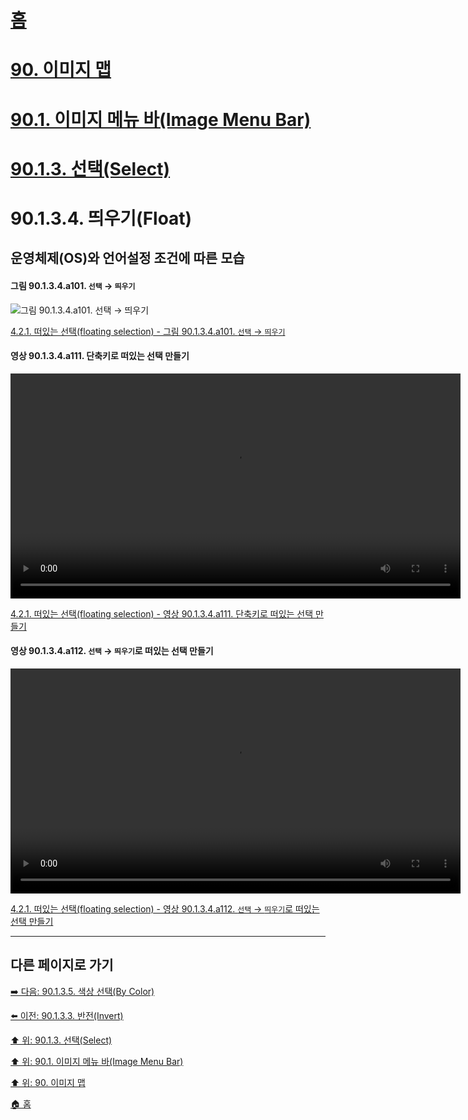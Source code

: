 # [홈](./00-home.md)
# [90. 이미지 맵](./90-00-image-map.md)
# [90.1. 이미지 메뉴 바(Image Menu Bar)](./90-01-00-image-menu-bar.md)
# [90.1.3. 선택(Select)](./90-01-03-select.md)
# 90.1.3.4. 띄우기(Float)
## 운영체제(OS)와 언어설정 조건에 따른 모습

#### 그림 90.1.3.4.a101. `선택` → `띄우기`
![그림 90.1.3.4.a101. `선택` → `띄우기`](https://github.com/wonder13662/gimp/assets/15767104/8080d2be-dc54-4cf0-80ed-e13dfdacfb9a)

[4.2.1. 떠있는 선택(floating selection) - 그림 90.1.3.4.a101. `선택` → `띄우기`](https://wonder13662.github.io/gimp/2.10.36_ko/04-02-01-there-is-a-floating-selection.html#%EA%B7%B8%EB%A6%BC-90134a101-%EC%84%A0%ED%83%9D--%EB%9D%84%EC%9A%B0%EA%B8%B0)

#### 영상 90.1.3.4.a111. 단축키로 떠있는 선택 만들기
<video controls="controls" width="720" environment="MacOS:Sonoma 14.2.1 GIMP 2.10.36" src="https://github.com/wonder13662/gimp/assets/15767104/96771078-ba0f-4aee-a5cd-b49153aa6c6c"></video>

[4.2.1. 떠있는 선택(floating selection) - 영상 90.1.3.4.a111. 단축키로 떠있는 선택 만들기](https://wonder13662.github.io/gimp/2.10.36_ko/04-02-01-there-is-a-floating-selection.html#%EC%98%81%EC%83%81-90134a111-%EB%8B%A8%EC%B6%95%ED%82%A4%EB%A1%9C-%EB%96%A0%EC%9E%88%EB%8A%94-%EC%84%A0%ED%83%9D-%EB%A7%8C%EB%93%A4%EA%B8%B0)

#### 영상 90.1.3.4.a112. `선택` → `띄우기`로 떠있는 선택 만들기
<video controls="controls" width="720" environment="MacOS:Sonoma 14.2.1 GIMP 2.10.36" src="https://github.com/wonder13662/gimp/assets/15767104/cb5074b1-9e67-40bd-8c8f-03cafe24aeea"></video>

[4.2.1. 떠있는 선택(floating selection) - 영상 90.1.3.4.a112. `선택` → `띄우기`로 떠있는 선택 만들기](https://wonder13662.github.io/gimp/2.10.36_ko/04-02-01-there-is-a-floating-selection.html#%EC%98%81%EC%83%81-90134a112-%EC%84%A0%ED%83%9D--%EB%9D%84%EC%9A%B0%EA%B8%B0%EB%A1%9C-%EB%96%A0%EC%9E%88%EB%8A%94-%EC%84%A0%ED%83%9D-%EB%A7%8C%EB%93%A4%EA%B8%B0)

***

## 다른 페이지로 가기

[➡️ 다음: 90.1.3.5. 색상 선택(By Color)](./90-01-03-selectx-05-by_color.md)

[⬅️ 이전: 90.1.3.3. 반전(Invert)](./90-01-03-selectx-03-invert.md)

[⬆️ 위: 90.1.3. 선택(Select)](./90-01-03-select.md)

[⬆️ 위: 90.1. 이미지 메뉴 바(Image Menu Bar)](./90-01-00-image-menu-bar.md)

[⬆️ 위: 90. 이미지 맵](./90-00-image-map.md)

[🏠 홈](./00-home.md)
